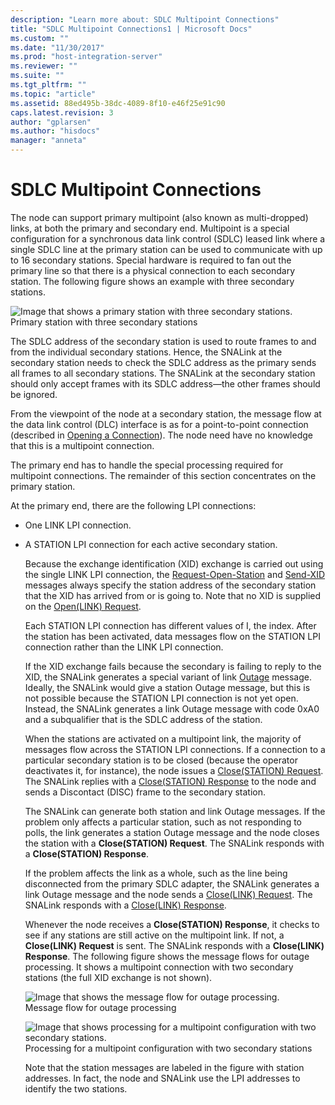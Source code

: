 ```yaml
---
description: "Learn more about: SDLC Multipoint Connections"
title: "SDLC Multipoint Connections1 | Microsoft Docs"
ms.custom: ""
ms.date: "11/30/2017"
ms.prod: "host-integration-server"
ms.reviewer: ""
ms.suite: ""
ms.tgt_pltfrm: ""
ms.topic: "article"
ms.assetid: 88ed495b-38dc-4089-8f10-e46f25e91c90
caps.latest.revision: 3
author: "gplarsen"
ms.author: "hisdocs"
manager: "anneta"
---
```

# SDLC Multipoint Connections
The node can support primary multipoint (also known as multi-dropped) links, at both the primary and secondary end. Multipoint is a special configuration for a synchronous data link control (SDLC) leased link where a single SDLC line at the primary station can be used to communicate with up to 16 secondary stations. Special hardware is required to fan out the primary line so that there is a physical connection to each secondary station. The following figure shows an example with three secondary stations.  
  
 ![Image that shows a primary station with three secondary stations.](../core/media/dev3t.gif "dev3t")  
Primary station with three secondary stations  
  
 The SDLC address of the secondary station is used to route frames to and from the individual secondary stations. Hence, the SNALink at the secondary station needs to check the SDLC address as the primary sends all frames to all secondary stations. The SNALink at the secondary station should only accept frames with its SDLC address—the other frames should be ignored.  
  
 From the viewpoint of the node at a secondary station, the message flow at the data link control (DLC) interface is as for a point-to-point connection (described in [Opening a Connection](../core/opening-a-connection-snadis-1.md)). The node need have no knowledge that this is a multipoint connection.  
  
 The primary end has to handle the special processing required for multipoint connections. The remainder of this section concentrates on the primary station.  
  
 At the primary end, there are the following LPI connections:  
  
- One LINK LPI connection.  
  
- A STATION LPI connection for each active secondary station.  
  
  Because the exchange identification (XID) exchange is carried out using the single LINK LPI connection, the [Request-Open-Station](./request-open-station2.md) and [Send-XID](./send-xid1.md) messages always specify the station address of the secondary station that the XID has arrived from or is going to. Note that no XID is supplied on the [Open(LINK) Request](./open-link-request1.md).  
  
  Each STATION LPI connection has different values of I, the index. After the station has been activated, data messages flow on the STATION LPI connection rather than the LINK LPI connection.  
  
  If the XID exchange fails because the secondary is failing to reply to the XID, the SNALink generates a special variant of link [Outage](./outage2.md) message. Ideally, the SNALink would give a station Outage message, but this is not possible because the STATION LPI connection is not yet open. Instead, the SNALink generates a link Outage message with code 0xA0 and a subqualifier that is the SDLC address of the station.  
  
  When the stations are activated on a multipoint link, the majority of messages flow across the STATION LPI connections. If a connection to a particular secondary station is to be closed (because the operator deactivates it, for instance), the node issues a [Close(STATION) Request](./close-station-request2.md). The SNALink replies with a [Close(STATION) Response](./close-station-response1.md) to the node and sends a Discontact (DISC) frame to the secondary station.  
  
  The SNALink can generate both station and link Outage messages. If the problem only affects a particular station, such as not responding to polls, the link generates a station Outage message and the node closes the station with a **Close(STATION) Request**. The SNALink responds with a **Close(STATION) Response**.  
  
  If the problem affects the link as a whole, such as the line being disconnected from the primary SDLC adapter, the SNALink generates a link Outage message and the node sends a [Close(LINK) Request](./close-link-request1.md). The SNALink responds with a [Close(LINK) Response](./close-link-response2.md).  
  
  Whenever the node receives a **Close(STATION) Response**, it checks to see if any stations are still active on the multipoint link. If not, a **Close(LINK) Request** is sent. The SNALink responds with a **Close(LINK) Response**. The following figure shows the message flows for outage processing. It shows a multipoint connection with two secondary stations (the full XID exchange is not shown).  
  
  ![Image that shows the message flow for outage processing.](../core/media/dev3u.gif "dev3u")  
  Message flow for outage processing  
  
  ![Image that shows processing for a multipoint configuration with two secondary stations.](../core/media/dev3y.gif "dev3y")  
  Processing for a multipoint configuration with two secondary stations  
  
  Note that the station messages are labeled in the figure with station addresses. In fact, the node and SNALink use the LPI addresses to identify the two stations.
